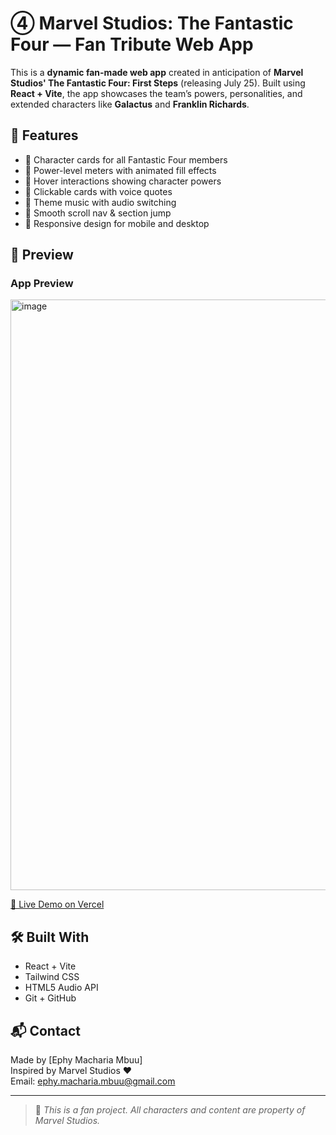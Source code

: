 #  ④ Marvel Studios: The Fantastic Four — Fan Tribute Web App

This is a **dynamic fan-made web app** created in anticipation of **Marvel Studios' The Fantastic Four: First Steps** (releasing July 25). Built using **React + Vite**, the app showcases the team’s powers, personalities, and extended characters like **Galactus** and **Franklin Richards**.

## 🌟 Features

- 🔹 Character cards for all Fantastic Four members
- 🔹 Power-level meters with animated fill effects
- 🔹 Hover interactions showing character powers
- 🔹 Clickable cards with voice quotes
- 🔹 Theme music with audio switching
- 🔹 Smooth scroll nav & section jump
- 🔹 Responsive design for mobile and desktop

## 📸 Preview

### App Preview
<img width="1867" height="945" alt="image" src="https://github.com/user-attachments/assets/8495dcf9-fbfa-4cf1-90fb-21a6872b6435" />




[🔗 Live Demo on Vercel](https://fantastic-four.vercel.app)

## 🛠️ Built With

- React + Vite
- Tailwind CSS
- HTML5 Audio API
- Git + GitHub

## 📬 Contact

Made by [Ephy Macharia Mbuu]  
Inspired by Marvel Studios ❤️  
Email: ephy.macharia.mbuu@gmail.com  

---

> 📝 _This is a fan project. All characters and content are property of Marvel Studios._

